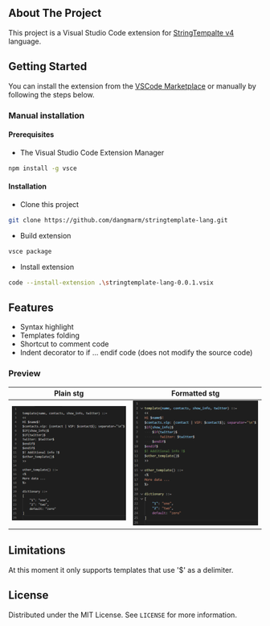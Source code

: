 ## About The Project

This project is a Visual Studio Code extension for [StringTempalte v4](https://www.stringtemplate.org) language.

## Getting Started

You can install the extension from the [VSCode Marketplace](https://marketplace.visualstudio.com/items?itemName=dangmarm.stringtemplate-lang) or manually by following the steps below.

### Manual installation

#### Prerequisites

- The Visual Studio Code Extension Manager

```sh
npm install -g vsce
```

#### Installation

- Clone this project

```sh
git clone https://github.com/dangmarm/stringtemplate-lang.git
```

- Build extension

```sh
vsce package
```

- Install extension

```sh
code --install-extension .\stringtemplate-lang-0.0.1.vsix
```

## Features

- Syntax highlight
- Templates folding
- Shortcut to comment code
- Indent decorator to if ... endif code (does not modify the source code)

### Preview
Plain stg | Formatted stg
:-:|:-:
![STG plain text](./doc/stg_plain.png) | ![STG formatted text](./doc/stg_formatted.png)

## Limitations

At this moment it only supports templates that use '\$' as a delimiter.

## License

Distributed under the MIT License. See `LICENSE` for more information.
